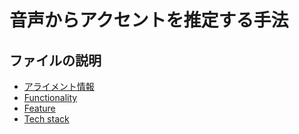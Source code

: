 # 音声からアクセントを推定する手法
## ファイルの説明
* [アライメント情報](#align_result_5000)
* [Functionality](#functionality)
* [Feature](#feature)
* [Tech stack](#tech-stack)

